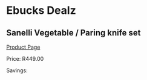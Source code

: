 
# Ebucks Dealz
## Sanelli Vegetable / Paring knife set
[Product Page](https://www.ebucks.com/web/shop/productSelected.do?prodId=1161859652&catId=714962196)

Price: R449.00

Savings: 


	